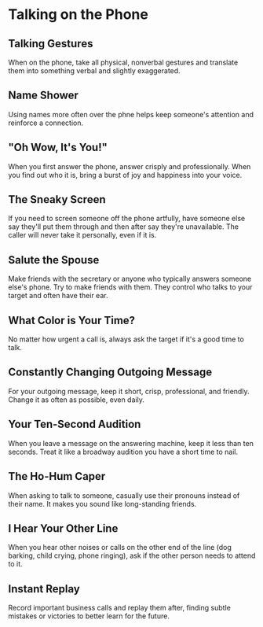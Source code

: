 # Talking on the Phone

## Talking Gestures

When on the phone, take all physical, nonverbal gestures and translate them into something verbal and slightly exaggerated.

## Name Shower

Using names more often over the phne helps keep someone's attention and reinforce a connection.

## "Oh Wow, It's You!"

When you first answer the phone, answer crisply and professionally. When you find out who it is, bring a burst of joy and happiness into your voice.

## The Sneaky Screen

If you need to screen someone off the phone artfully, have someone else say they'll put them through and then after say they're unavailable. The caller will never take it personally, even if it is.

## Salute the Spouse

Make friends with the secretary or anyone who typically answers someone else's phone. Try to make friends with them. They control who talks to your target and often have their ear.

## What Color is Your Time?

No matter how urgent a call is, always ask the target if it's a good time to talk.

## Constantly Changing Outgoing Message

For your outgoing message, keep it short, crisp, professional, and friendly. Change it as often as possible, even daily.

## Your Ten-Second Audition

When you leave a message on the answering machine, keep it less than ten seconds. Treat it like a broadway audition you have a short time to nail.

## The Ho-Hum Caper

When asking to talk to someone, casually use their pronouns instead of their name. It makes you sound like long-standing friends.

## I Hear Your Other Line

When you hear other noises or calls on the other end of the line (dog barking, child crying, phone ringing), ask if the other person needs to attend to it.

## Instant Replay

Record important business calls and replay them after, finding subtle mistakes or victories to better learn for the future.
